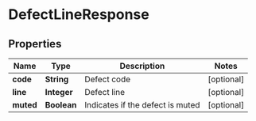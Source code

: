 
# DefectLineResponse

## Properties
Name | Type | Description | Notes
------------ | ------------- | ------------- | -------------
**code** | **String** | Defect code |  [optional]
**line** | **Integer** | Defect line |  [optional]
**muted** | **Boolean** | Indicates if the defect is muted |  [optional]




